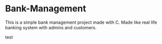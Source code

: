 # Bank-Management

This is a simple bank management project made with C. Made like real life banking system with admins and customers.




test
